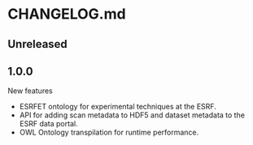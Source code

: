 # CHANGELOG.md

## Unreleased

## 1.0.0

New features

- ESRFET ontology for experimental techniques at the ESRF.
- API for adding scan metadata to HDF5 and dataset metadata to the ESRF data portal.
- OWL Ontology transpilation for runtime performance.
